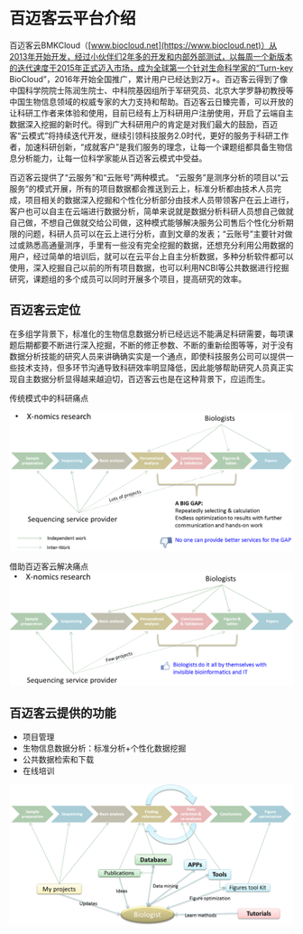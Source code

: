 # 百迈客云平台介绍

百迈客云BMKCloud（[www.biocloud.net](https://www.biocloud.net)）从2013年开始开发，经过小伙伴们2年多的开发和内部外部测试，以每周一个新版本的迭代速度于2015年正式迈入市场，成为全球第一个针对生命科学家的“Turn-key BioCloud”，2016年开始全国推广，累计用户已经达到2万+。百迈客云得到了像中国科学院院士陈润生院士、中科院基因组所于军研究员、北京大学罗静初教授等中国生物信息领域的权威专家的大力支持和帮助。百迈客云日臻完善，可以开放的让科研工作者来体验和使用，目前已经有上万科研用户注册使用，开启了云端自主数据深入挖掘的新时代。得到广大科研用户的肯定是对我们最大的鼓励，百迈客“云模式”将持续迭代开发，继续引领科技服务2.0时代，更好的服务于科研工作者，加速科研创新，“成就客户”是我们服务的理念，让每一个课题组都具备生物信息分析能力，让每一位科学家能从百迈客云模式中受益。

百迈客云提供了“云服务”和“云账号”两种模式。 “云服务”是测序分析的项目以“云服务”的模式开展，所有的项目数据都会推送到云上，标准分析都由技术人员完成，项目相关的数据深入挖掘和个性化分析部分由技术人员带领客户在云上进行，客户也可以自主在云端进行数据分析，简单来说就是数据分析科研人员想自己做就自己做，不想自己做就交给公司做，这种模式能够解决服务公司售后个性化分析期限的问题，科研人员可以在云上进行分析，直到文章的发表；“云账号”主要针对做过或熟悉高通量测序，手里有一些没有完全挖掘的数据，还想充分利用公用数据的用户，经过简单的培训后，就可以在云平台上自主分析数据，多种分析软件都可以使用，深入挖掘自己以前的所有项目数据，也可以利用NCBI等公共数据进行挖掘研究，课题组的多个成员可以同时开展多个项目，提高研究的效率。

## 百迈客云定位

在多组学背景下，标准化的生物信息数据分析已经远远不能满足科研需要，每项课题后期都要不断进行深入挖掘，不断的修正参数、不断的重新绘图等等，对于没有数据分析技能的研究人员来讲确确实实是一个通点，即使科技服务公司可以提供一些技术支持，但多环节沟通导致科研效率明显降低，因此能够帮助研究人员真正实现自主数据分析显得越来越迫切，百迈客云也是在这种背景下，应运而生。

传统模式中的科研痛点

![传统模式中的科研痛点](./intro-img/intro-1.png)

借助百迈客云解决痛点
![借助百迈客云解决痛点](./intro-img/intro-2.png)

## 百迈客云提供的功能

* 项目管理
* 生物信息数据分析：标准分析+个性化数据挖掘
* 公共数据检索和下载
* 在线培训

![百迈客云功能展示](./intro-img/intro-3.png)

